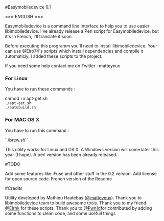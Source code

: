 #Easymobiledevice 0.1

=== ENGLISH ===

Easymobiledevice is a command line interface to help you to use easier libimobiledevice.
I've already release a Perl script for Easymobiledevice, but it's in French, I'll translate it soon.

Before executing this programm you'll need to install libimobiledevice.
Your can use @Elro74's scripts which install dependencies and compile it automaticly.
I added these scripts to the project.

If you need some help contact me on Twitter : matteyeux
 
### For Linux
You have to run these commands :

chmod +x apt-get.sh <br>
 `./apt-get.sh` <br>
`./autobuild.sh` <br>

### For MAC OS X
You have to run this command : 

`./brew.sh``

This utility works for Linux and OS X.
A Windows version will come later this year (I hope).
A perl version has been already released.

#TODO

Add some features like iFuse and other stuff in the 0.2 version.
Add license for open source code.
French version of the Readme

#Credits

Utility developed by Mathieu Hautebas ([@matteyeux](https://twitter.com/matteyeux)).
Thank you to libimobiledevice team to build awesome tools.
Thank you to my friend [@Elrhk](https://twitter.com/Elro74) for these scripts.
Thank you to [@Pwn1d](https://twitter.com/Pwn1d)for contributed by adding some functions to clean code, and some usefull things

